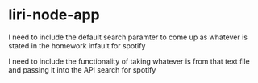 # liri-node-app

I need to include the default search paramter to come up as whatever is stated in the homework infault for spotify

I need to include the functionality of taking whatever is from that text file and passing it into the API search for spotify